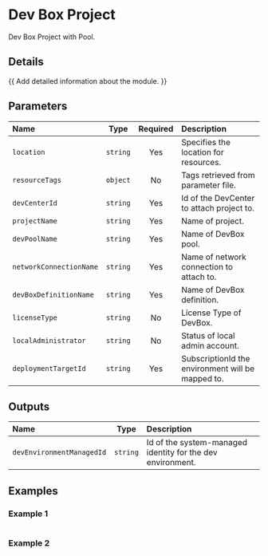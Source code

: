# Dev Box Project

Dev Box Project with Pool.

## Details

{{ Add detailed information about the module. }}

## Parameters

| Name                    | Type     | Required | Description                                       |
| :---------------------- | :------: | :------: | :------------------------------------------------ |
| `location`              | `string` | Yes      | Specifies the location for resources.             |
| `resourceTags`          | `object` | No       | Tags retrieved from parameter file.               |
| `devCenterId`           | `string` | Yes      | Id of the DevCenter to attach project to.         |
| `projectName`           | `string` | Yes      | Name of project.                                  |
| `devPoolName`           | `string` | Yes      | Name of DevBox pool.                              |
| `networkConnectionName` | `string` | Yes      | Name of network connection to attach to.          |
| `devBoxDefinitionName`  | `string` | Yes      | Name of DevBox definition.                        |
| `licenseType`           | `string` | No       | License Type of DevBox.                           |
| `localAdministrator`    | `string` | No       | Status of local admin account.                    |
| `deploymentTargetId`    | `string` | Yes      | SubscriptionId the environment will be mapped to. |

## Outputs

| Name                      | Type     | Description                                                |
| :------------------------ | :------: | :--------------------------------------------------------- |
| `devEnvironmentManagedId` | `string` | Id of the system-managed identity for the dev environment. |

## Examples

### Example 1

```bicep
```

### Example 2

```bicep
```